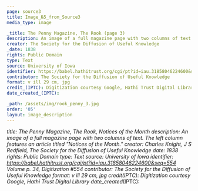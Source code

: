 ```yaml
---
page: source3
title: Image_№5_from_Source3
media_type: image

_title: The Penny Magazine, The Rook (page 3)
description: An image of a full magazine page with two columns of text. The left column features an article titled "Notices of the Month." 
creator: The Society for the Diffusion of Useful Knowledge
_date: 1838
rights: Public Domain
type: Text
source: University of Iowa
identifier: https://babel.hathitrust.org/cgi/pt?id=iau.31858046224600&seq=554 Volume p. 34, Digitization #554
contributor: The Society for the Diffusion of Useful Knowledge
format: v ill 29 cm, jpg
credit_(IPTC): Digitization courtesy Google, Hathi Trust Digital Library
date_created_(IPTC):

_path: /assets/img/rook_penny_3.jpg
order: '05'
layout: image_description
---
```


_title: The Penny Magazine, The Rook, Notices of the Month
description: An image of a full magazine page with two columns of text. The left column features an article titled "Notices of the Month." 
creator: Charles Knight, J S Redfield, The Society for the Diffusion of Useful Knowledge
_date: 1838
rights: Public Domain
type: Text
source: University of Iowa
identifier: https://babel.hathitrust.org/cgi/pt?id=iau.31858046224600&seq=554 Volume p. 34, Digitization #554
contributor: The Society for the Diffusion of Useful Knowledge
format: v ill 29 cm, jpg
credit_(IPTC): Digitization courtesy Google, Hathi Trust Digital Library
date_created_(IPTC):



